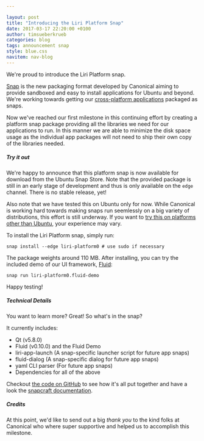 ```yaml
---

layout: post
title: "Introducing the Liri Platform Snap"
date: 2017-03-17 22:20:00 +0100
author: timsueberkrueb
categories: blog
tags: announcement snap
style: blue.css
navitem: nav-blog
---
```


We're proud to introduce the Liri Platform snap.

[Snap][snapcraft-io] is the new packaging format developed by Canonical
aiming to provide sandboxed and easy to install applications for
Ubuntu and beyond. We're working towards getting
our [cross-platform applications][liri-io-apps] packaged as snaps.

Now we've reached our first milestone in this continuing effort by creating
a platform snap package providing all the libraries we need for our applications
to run. In this manner we are able to minimize the disk space usage as
the individual app packages will not need to ship their own copy of the libraries
needed.

##### Try it out

We're happy to announce that this platform snap is now available for download
from the Ubuntu Snap Store. Note that the provided package is still in an
early stage of development and thus is only available on the `edge` channel.
There is no stable release, yet!

Also note that we have tested this on Ubuntu only for now.
While Canonical is working hard towards making snaps run seemlessly on a big
variety of distributions, this effort is still underway. If you want to
[try this on platforms other than Ubuntu][snapd-install], your experience may
 vary.

To install the Liri Platform snap, simply run:

`snap install --edge liri-platform0 # use sudo if necessary`

The package weights around 110 MB.
After installing, you can try the included demo of our UI framework,
[Fluid][fluid-gh]:

`snap run liri-platform0.fluid-demo`

Happy testing!

##### Technical Details

You want to learn more? Great! So what's in the snap?

It currently includes:
* Qt (v5.8.0)
* Fluid (v0.10.0) and the Fluid Demo
* liri-app-launch (A snap-specific launcher script for future app snaps)
* fluid-dialog (A snap-specific dialog for future app snaps)
* yaml CLI parser (For future app snaps)
* Dependencies for all of the above

Checkout [the code on GitHub][platform-snap-gh] to see how it's all put
 together and have a look the [snapcraft documentation][snapcraft-io].

##### Credits

At this point, we'd like to send out a big *thank you* to the kind folks at
Canonical who where super supportive and helped us to accomplish this milestone.

[fluid-gh]: https://github.com/lirios/fluid
[snapd-install]: https://snapcraft.io/docs/core/install
[liri-io-apps]: https://liri.io/apps/
[snapcraft-io]: https://snapcraft.io/
[platform-snap-gh]: https://github.com/lirios/platform-snap
